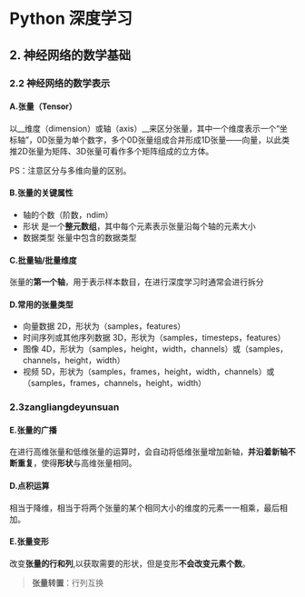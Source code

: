 # Python 深度学习

## 2. 神经网络的数学基础

### 2.2 神经网络的数学表示

#### A.张量（Tensor）

以__维度（dimension）或轴（axis）__来区分张量，其中一个维度表示一个“坐标轴”，0D张量为单个数字，多个0D张量组成合并形成1D张量——向量，以此类推2D张量为矩阵、3D张量可看作多个矩阵组成的立方体。

PS：注意区分与多维向量的区别。
#### B.张量的关键属性

* 轴的个数（阶数，ndim）
* 形状  是一个**整元数组**，其中每个元素表示张量沿每个轴的元素大小
* 数据类型  张量中包含的数据类型

#### C.批量轴/批量维度

张量的**第一个轴**，用于表示样本数目，在进行深度学习时通常会进行拆分

#### D.常用的张量类型

* 向量数据 2D，形状为（samples，features）
* 时间序列或其他序列数据 3D，形状为（samples，timesteps，features）
* 图像 4D，形状为（samples，height，width，channels）或（samples，channels，height，width）
* 视频 5D，形状为（samples，frames，height，width，channels）或（samples，frames，channels，height，width）

### 2.3zangliangdeyunsuan

#### E.张量的广播

在进行高维张量和低维张量的运算时，会自动将低维张量增加新轴，**并沿着新轴不断重复**，使得**形状**与高维张量相同。

#### D.点积运算
相当于降维，相当于将两个张量的某个相同大小的维度的元素一一相乘，最后相加。

#### E.张量变形
改变**张量的行和列**,以获取需要的形状，但是变形**不会改变元素个数**。
>**张量转置**：行列互换

 
<!--stackedit_data:
eyJoaXN0b3J5IjpbMTQzMDI4NjA5LDkzMTkyMTMzOF19
-->